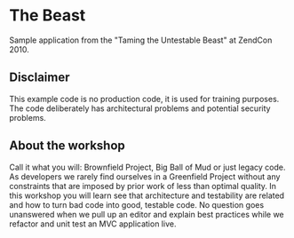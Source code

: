 The Beast
=========

Sample application from the "Taming the Untestable Beast" at ZendCon 2010.

Disclaimer
----------

This example code is no production code, it is used for training purposes.
The code deliberately has architectural problems and potential security problems.

About the workshop
------------------

Call it what you will: Brownfield Project, Big Ball of Mud or just legacy code. As developers we rarely find ourselves in a Greenfield Project without any constraints that are imposed by prior work of less than optimal quality. In this workshop you will learn see that architecture and testability are related and how to turn bad code into good, testable code. No question goes unanswered when we pull up an editor and explain best practices while we refactor and unit test an MVC application live.
